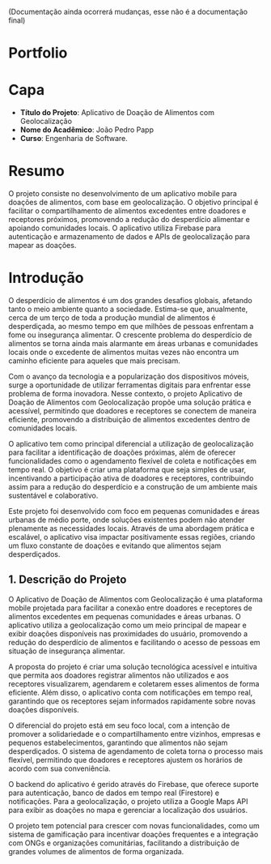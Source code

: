 (Documentação ainda ocorrerá mudanças, esse não é a documentação final)
# Portfolio

# Capa

- **Título do Projeto**: Aplicativo de Doação de Alimentos com Geolocalização
- **Nome do Acadêmico**: João Pedro Papp
- **Curso**: Engenharia de Software.

# Resumo

O projeto consiste no desenvolvimento de um aplicativo mobile para doações de alimentos, com base em geolocalização. O objetivo principal é facilitar o compartilhamento de alimentos excedentes entre doadores e receptores próximos, promovendo a redução do desperdício alimentar e apoiando comunidades locais. O aplicativo utiliza Firebase para autenticação e armazenamento de dados e APIs de geolocalização para mapear as doações.

# Introdução

O desperdício de alimentos é um dos grandes desafios globais, afetando tanto o meio ambiente quanto a sociedade. Estima-se que, anualmente, cerca de um terço de toda a produção mundial de alimentos é desperdiçada, ao mesmo tempo em que milhões de pessoas enfrentam a fome ou insegurança alimentar. O crescente problema do desperdício de alimentos se torna ainda mais alarmante em áreas urbanas e comunidades locais onde o excedente de alimentos muitas vezes não encontra um caminho eficiente para aqueles que mais precisam.

Com o avanço da tecnologia e a popularização dos dispositivos móveis, surge a oportunidade de utilizar ferramentas digitais para enfrentar esse problema de forma inovadora. Nesse contexto, o projeto Aplicativo de Doação de Alimentos com Geolocalização propõe uma solução prática e acessível, permitindo que doadores e receptores se conectem de maneira eficiente, promovendo a distribuição de alimentos excedentes dentro de comunidades locais.

O aplicativo tem como principal diferencial a utilização de geolocalização para facilitar a identificação de doações próximas, além de oferecer funcionalidades como o agendamento flexível de coleta e notificações em tempo real. O objetivo é criar uma plataforma que seja simples de usar, incentivando a participação ativa de doadores e receptores, contribuindo assim para a redução do desperdício e a construção de um ambiente mais sustentável e colaborativo.

Este projeto foi desenvolvido com foco em pequenas comunidades e áreas urbanas de médio porte, onde soluções existentes podem não atender plenamente as necessidades locais. Através de uma abordagem prática e escalável, o aplicativo visa impactar positivamente essas regiões, criando um fluxo constante de doações e evitando que alimentos sejam desperdiçados.

## 1. Descrição do Projeto

O Aplicativo de Doação de Alimentos com Geolocalização é uma plataforma mobile projetada para facilitar a conexão entre doadores e receptores de alimentos excedentes em pequenas comunidades e áreas urbanas. O aplicativo utiliza a geolocalização como um meio principal de mapear e exibir doações disponíveis nas proximidades do usuário, promovendo a redução do desperdício de alimentos e facilitando o acesso de pessoas em situação de insegurança alimentar.

A proposta do projeto é criar uma solução tecnológica acessível e intuitiva que permita aos doadores registrar alimentos não utilizados e aos receptores visualizarem, agendarem e coletarem esses alimentos de forma eficiente. Além disso, o aplicativo conta com notificações em tempo real, garantindo que os receptores sejam informados rapidamente sobre novas doações disponíveis.

O diferencial do projeto está em seu foco local, com a intenção de promover a solidariedade e o compartilhamento entre vizinhos, empresas e pequenos estabelecimentos, garantindo que alimentos não sejam desperdiçados. O sistema de agendamento de coleta torna o processo mais flexível, permitindo que doadores e receptores ajustem os horários de acordo com sua conveniência.

O backend do aplicativo é gerido através do Firebase, que oferece suporte para autenticação, banco de dados em tempo real (Firestore) e notificações. Para a geolocalização, o projeto utiliza a Google Maps API para exibir as doações no mapa e gerenciar a localização dos usuários.

O projeto tem potencial para crescer com novas funcionalidades, como um sistema de gamificação para incentivar doações frequentes e a integração com ONGs e organizações comunitárias, facilitando a distribuição de grandes volumes de alimentos de forma organizada.

